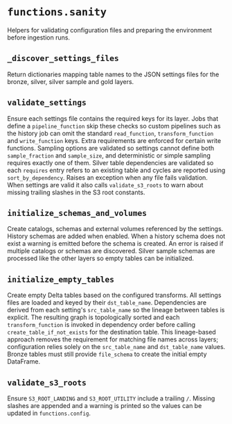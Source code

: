 # `functions.sanity`

Helpers for validating configuration files and preparing the environment
before ingestion runs.

## `_discover_settings_files`

Return dictionaries mapping table names to the JSON settings files for
the bronze, silver, silver sample and gold layers.

## `validate_settings`

Ensure each settings file contains the required keys for its layer.
Jobs that define a `pipeline_function` skip these checks so custom
pipelines such as the history job can omit the standard
`read_function`, `transform_function` and `write_function` keys.
Extra requirements are enforced for certain write functions. Sampling options are
validated so settings cannot define both `sample_fraction` and `sample_size`, and
deterministic or simple sampling requires exactly one of them. Silver table dependencies
are validated so each `requires` entry refers to an existing table and cycles are
reported using `sort_by_dependency`. Raises an exception when any file fails
validation. When settings are valid it also calls `validate_s3_roots` to warn
about missing trailing slashes in the S3 root constants.

## `initialize_schemas_and_volumes`

Create catalogs, schemas and external volumes referenced by the settings.
History schemas are added when enabled. When a history schema does not exist a
warning is emitted before the schema is created. An error is raised if multiple
catalogs or schemas are discovered. Silver sample schemas are processed like
the other layers so empty tables can be initialized.

## `initialize_empty_tables`

Create empty Delta tables based on the configured transforms. All settings
files are loaded and keyed by their ``dst_table_name``. Dependencies are
derived from each setting's ``src_table_name`` so the lineage between tables
is explicit. The resulting graph is topologically sorted and each
``transform_function`` is invoked in dependency order before calling
``create_table_if_not_exists`` for the destination table. This lineage-based
approach removes the requirement for matching file names across layers;
configuration relies solely on the ``src_table_name`` and ``dst_table_name``
values. Bronze tables must still provide ``file_schema`` to create the
initial empty DataFrame.

## `validate_s3_roots`

Ensure ``S3_ROOT_LANDING`` and ``S3_ROOT_UTILITY`` include a trailing
``/``. Missing slashes are appended and a warning is printed so the
values can be updated in ``functions.config``.

